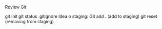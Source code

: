 Review Git

git init
git status
.gitignore
Idea o staging: 
    Git add . (add to staging)
    git reset (removing from staging)
    